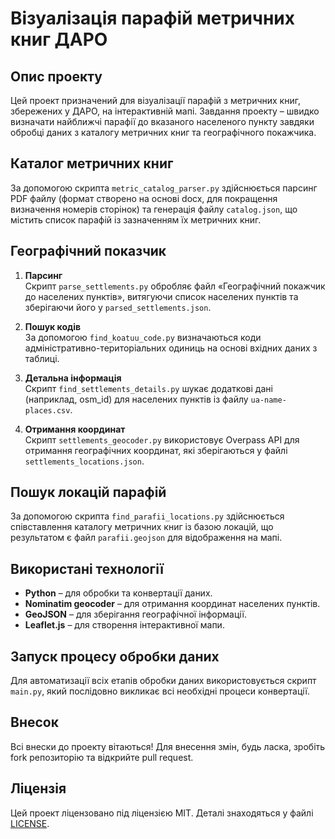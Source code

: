# Візуалізація парафій метричних книг ДАРО

## Опис проекту

Цей проект призначений для візуалізації парафій з метричних книг, збережених у ДАРО, на інтерактивній мапі. Завдання проекту – швидко визначати найближчі парафії до вказаного населеного пункту завдяки обробці даних з каталогу метричних книг та географічного покажчика.

## Каталог метричних книг

За допомогою скрипта `metric_catalog_parser.py` здійснюється парсинг PDF файлу (формат створено на основі docx, для покращення визначення номерів сторінок) та генерація файлу `catalog.json`, що містить список парафій із зазначенням їх метричних книг.

## Географічний показчик

1. **Парсинг**  
   Скрипт `parse_settlements.py` обробляє файл «Географічний покажчик до населених пунктів», витягуючи список населених пунктів та зберігаючи його у `parsed_settlements.json`.

2. **Пошук кодів**  
   За допомогою `find_koatuu_code.py` визначаються коди адміністративно-територіальних одиниць на основі вхідних даних з таблиці.

3. **Детальна інформація**  
   Скрипт `find_settlements_details.py` шукає додаткові дані (наприклад, osm_id) для населених пунктів із файлу `ua-name-places.csv`.

4. **Отримання координат**  
   Скрипт `settlements_geocoder.py` використовує Overpass API для отримання географічних координат, які зберігаються у файлі `settlements_locations.json`.

## Пошук локацій парафій

За допомогою скрипта `find_parafii_locations.py` здійснюється співставлення каталогу метричних книг із базою локацій, що результатом є файл `parafii.geojson` для відображення на мапі.

## Використані технології

- **Python** – для обробки та конвертації даних.
- **Nominatim geocoder** – для отримання координат населених пунктів.
- **GeoJSON** – для зберігання географічної інформації.
- **Leaflet.js** – для створення інтерактивної мапи.

## Запуск процесу обробки даних

Для автоматизації всіх етапів обробки даних використовується скрипт `main.py`, який послідовно викликає всі необхідні процеси конвертації.

## Внесок

Всі внески до проекту вітаються! Для внесення змін, будь ласка, зробіть fork репозиторію та відкрийте pull request.

## Ліцензія

Цей проект ліцензовано під ліцензією MIT. Деталі знаходяться у файлі [LICENSE](./LICENSE).
